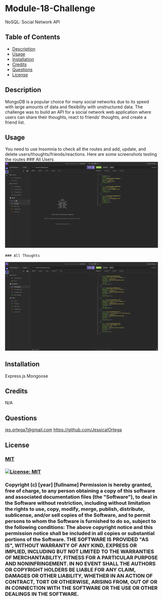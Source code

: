 # Module-18-Challenge
NoSQL: Social Network API

  ## Table of Contents
  - [Description](#Description)
  - [Usage](#Usage)
  - [Installation](#Installation)
  - [Credits](#Credits)
  - [Questions](#Questions)
  - [License](#License)

  ## Description
  MongoDB is a popular choice for many social networks due to its speed with large amounts of data and flexibility with unstructured data. The challenge was to build an API for a social network web application where users can share their thoughts, react to friends’ thoughts, and create a friend list.

  ## Usage
  You need to use Insomnia to check all the routes and add, update, and delete users/thoughts/friends/reactions.
  Here are some screenshots testing the routes
    ### All Users
  ![All users route](./assets/Screenshot%202023-03-16%20at%207.46.41%20PM.png)

    ### All Thoughts
![All thoughts route](./assets/Screenshot%202023-03-16%20at%207.47.01%20PM.png)


  ## Installation
  Express.js
  Mongoose

  ## Credits
  N/A

  ## Questions
  jes.ortega7@gmail.com
  https://github.com/JessicaIOrtega

  ## License
  ### [MIT](https://choosealicense.com/licenses/mit/)
  ### [![License: MIT](https://img.shields.io/badge/License-MIT-yellow.svg)](https://opensource.org/licenses/MIT)
  
  ### Copyright (c) [year] [fullname]    Permission is hereby granted, free of charge, to any person obtaining a copy of this software and associated documentation files (the "Software"), to deal in the Software without restriction, including without limitation the rights to use, copy, modify, merge, publish, distribute, sublicense, and/or sell copies of the Software, and to permit persons to whom the Software is furnished to do so, subject to the following conditions: The above copyright notice and this permission notice shall be included in all copies or substantial portions of the Software. THE SOFTWARE IS PROVIDED "AS IS", WITHOUT WARRANTY OF ANY KIND, EXPRESS OR IMPLIED, INCLUDING BUT NOT LIMITED TO THE WARRANTIES OF MERCHANTABILITY, FITNESS FOR A PARTICULAR PURPOSE AND NONINFRINGEMENT. IN NO EVENT SHALL THE AUTHORS OR COPYRIGHT HOLDERS BE LIABLE FOR ANY CLAIM, DAMAGES OR OTHER LIABILITY, WHETHER IN AN ACTION OF CONTRACT, TORT OR OTHERWISE, ARISING FROM, OUT OF OR IN CONNECTION WITH THE SOFTWARE OR THE USE OR OTHER DEALINGS IN THE SOFTWARE.
